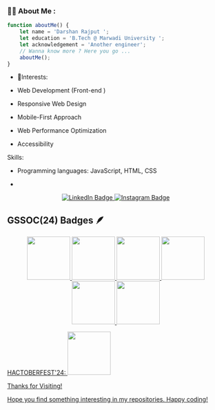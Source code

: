 ### :man_technologist: About Me : 
```javascript
function aboutMe() {
    let name = 'Darshan Rajput ';
    let education = 'B.Tech @ Marwadi University ';
    let acknowledgement = 'Another engineer';
    // Wanna know more ? Here you go ...
    aboutMe();
}

```
- 🌱Interests:

- Web Development (Front-end )
- Responsive Web Design
- Mobile-First Approach
- Web Performance Optimization
- Accessibility

  
Skills:

- Programming languages: JavaScript, HTML, CSS

- 
<div id="badges" align="center">
  <a href="https://www.linkedin.com/in/darshan-rajput-4b0b23288/">
   <img src="https://img.shields.io/badge/LinkedIn-blue?style=for-the-badge&logo=linkedin&logoColor=white" alt="LinkedIn Badge"/>
  </a>
  <a href="https://www.instagram.com/darshan._.3690/">
  <img src="https://img.shields.io/badge/Instagram-E4405F?style=for-the-badge&logo=instagram&logoColor=white" alt="Instagram Badge"/>
  </a>
</div>

## GSSOC(24) Badges 🪶
<div style='display:flex; align-items:center; gap: 10px;' align='center'><a href="https://gssoc.girlscript.tech/leaderboard">
<img src="https://raw.githubusercontent.com/GSSoC24/Postman-Challenge/main/docs/assets/Postman%20White.png" width="100px" height="100px" />
  <img src="https://raw.githubusercontent.com/GSSoC24/Postman-Challenge/main/docs/assets/1.png" width="100px" height="100px" />
  <img src="https://raw.githubusercontent.com/GSSoC24/Postman-Challenge/main/docs/assets/2.png" width="100px" height="100px" />
  <img src="https://raw.githubusercontent.com/GSSoC24/Postman-Challenge/main/docs/assets/3.png" width="100px" height="100px" />
  <img src="https://raw.githubusercontent.com/GSSoC24/Postman-Challenge/main/docs/assets/4.png" width="100px" height="100px" />
  <img src="https://raw.githubusercontent.com/GSSoC24/Postman-Challenge/main/docs/assets/5.png" width="100px" height="100px" />

</div>

   HACTOBERFEST'24:
    <img src="C:\Users\darsh\OneDrive\Desktop\labmanualhtml\HACKTOBARFEST2024" width="100px" height="100px" />
   
   

Thanks for Visiting!

Hope you find something interesting in my repositories. Happy coding!



<!---
Darshan3690/Darshan3690 is a ✨ special ✨ repository because its `README.md` (this file) appears on your GitHub profile.
You can click the Preview link to take a look at your changes.
--->
